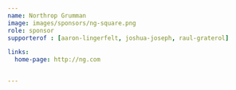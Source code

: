 ```yaml
---
name: Northrop Grumman
image: images/sponsors/ng-square.png
role: sponsor
supporterof : [aaron-lingerfelt, joshua-joseph, raul-graterol]

links:
  home-page: http://ng.com


---
```



